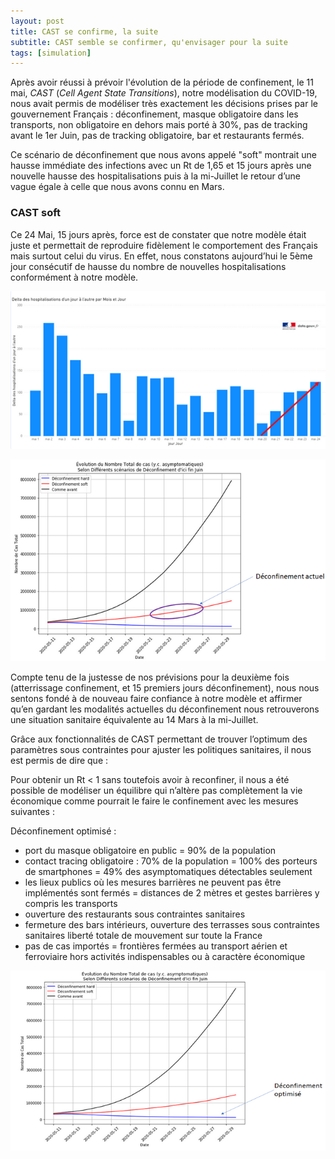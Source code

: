 ```yaml
---
layout: post
title: CAST se confirme, la suite
subtitle: CAST semble se confirmer, qu'envisager pour la suite
tags: [simulation]
---
```


Après avoir réussi à prévoir l'évolution de la période de confinement, le 11 mai, *CAST* (*Cell Agent State Transitions*), notre modélisation du COVID-19, nous avait permis de modéliser très exactement les décisions prises par le gouvernement Français : déconfinement, masque obligatoire dans les transports, non obligatoire en dehors mais porté à 30%, pas de tracking avant le 1er Juin, pas de tracking obligatoire, bar et restaurants fermés. 

Ce scénario  de déconfinement que nous avons appelé "soft" montrait une hausse immédiate des infections avec un Rt de 1,65 et 15 jours après une nouvelle hausse des hospitalisations puis à la mi-Juillet le retour d’une vague égale à celle que nous avons connu en Mars.

### CAST soft
Ce 24 Mai, 15 jours après, force est de constater que notre modèle était juste et permettait de reproduire fidèlement le comportement des Français mais surtout celui du virus. En effet, nous constatons aujourd’hui  le 5ème jour consécutif de hausse du nombre de nouvelles hospitalisations conformément à notre modèle.

![Évolution 5 derniers jours](/img/last-evolution.png?raw=true "Évolution des hospitalisations du 19 au 24 Mai")

![Scénario actuel](/img/deconfinement-actuel.png?raw=true "Scénario actuel selon CAST")


Compte tenu de la justesse de nos prévisions pour la deuxième fois (atterrissage confinement, et 15 premiers jours déconfinement), nous nous sentons fondé à de nouveau faire confiance à notre modèle et affirmer qu’en gardant les modalités actuelles du déconfinement nous retrouverons une situation sanitaire équivalente au 14 Mars à la mi-Juillet.

Grâce aux fonctionnalités de CAST permettant de trouver l’optimum des paramètres sous contraintes pour ajuster les politiques sanitaires, il nous est permis de dire que :

Pour obtenir un Rt < 1 sans toutefois avoir à reconfiner, il nous a été possible de modéliser un équilibre qui n’altère pas complètement la vie économique comme pourrait le faire le confinement avec les mesures suivantes :

Déconfinement optimisé :

* port du masque obligatoire en public =  90% de la population
* contact tracing obligatoire :  70% de la population = 100% des porteurs de smartphones = 49% des asymptomatiques détectables seulement
* les lieux publics où les mesures barrières ne peuvent pas être implémentés sont fermés = distances de 2 mètres et gestes barrières y compris les transports
* ouverture des restaurants sous contraintes sanitaires
* fermeture des bars intérieurs, ouverture des terrasses sous contraintes sanitaires
liberté totale de mouvement sur toute la France
* pas de cas importés = frontières fermées au transport aérien et ferroviaire hors activités indispensables ou à caractère économique

![Déconfinement optimisé](/img/deconfinement-optimise.png?raw=true "Évolution des hospitalisations du 19 au 24 Mai")


